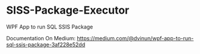 # SISS-Package-Executor

WPF App to run SQL SSIS Package

Documentation On Medium: https://medium.com/@dvinun/wpf-app-to-run-sql-ssis-package-3af228e52dd
